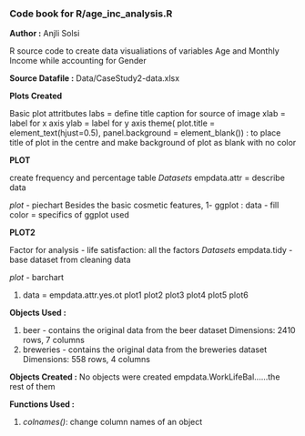 ### Code book for R/age_inc_analysis.R
**Author :** Anjli Solsi

R source code to create data visualiations of variables Age and Monthly Income while accounting for Gender

**Source Datafile :** 
Data/CaseStudy2-data.xlsx

**Plots Created**

Basic plot attritbutes 
labs = define title caption for source of image
xlab = label for x axis
ylab = label for y axis
theme( plot.title = element_text(hjust=0.5), panel.background = element_blank()) : to place title of plot in the centre and make background of plot as blank with no color

**PLOT**

create frequency and percentage table
*Datasets*
empdata.attr = describe data

*plot*  - piechart
Besides the basic cosmetic features, 
1- ggplot :
  data - 
  fill color = 
  specifics of ggplot used
  
  
  **PLOT2**
  
  Factor for analysis - life satisfaction: all the factors
  *Datasets*
  empdata.tidy - base dataset from cleaning data
  
  *plot* - barchart
  1) data = empdata.attr.yes.ot
  plot1
  plot2
  plot3
  plot4
  plot5
  plot6

**Objects Used :**
1) beer - contains the original data from the beer dataset
	  Dimensions: 2410 rows, 7 columns
2) breweries - contains the original data from the breweries dataset
		Dimensions: 558 rows, 4 columns

**Objects Created :**
No objects were created
empdata.WorkLifeBal......the rest of them 

**Functions Used :**
1. *colnames()*: change column names of an object


